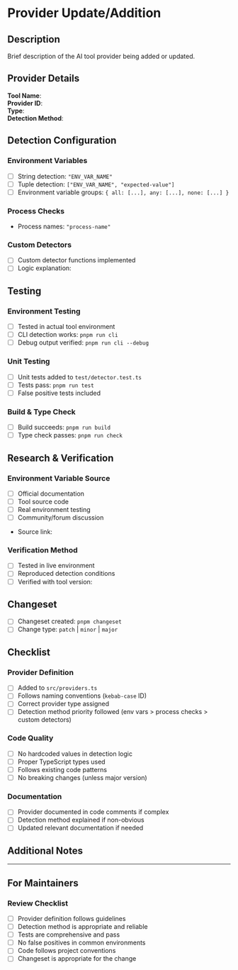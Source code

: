 # Provider Update/Addition

## Description

Brief description of the AI tool provider being added or updated.

## Provider Details

**Tool Name**: <!-- e.g., "Claude Code", "Cursor Agent" -->  
**Provider ID**: <!-- e.g., "claude-code", "cursor-agent" -->  
**Type**: <!-- agent | interactive | hybrid -->  
**Detection Method**: <!-- environment variables | process checks | custom detectors -->

## Detection Configuration

### Environment Variables
<!-- List the environment variables used for detection -->
- [ ] String detection: `"ENV_VAR_NAME"`
- [ ] Tuple detection: `["ENV_VAR_NAME", "expected-value"]`
- [ ] Environment variable groups: `{ all: [...], any: [...], none: [...] }`

### Process Checks
<!-- If using process tree detection -->
- Process names: `"process-name"`

### Custom Detectors
<!-- If using custom detection logic -->
- [ ] Custom detector functions implemented
- [ ] Logic explanation: <!-- brief description -->

## Testing

### Environment Testing
- [ ] Tested in actual tool environment
- [ ] CLI detection works: `pnpm run cli`
- [ ] Debug output verified: `pnpm run cli --debug`

### Unit Testing
- [ ] Unit tests added to `test/detector.test.ts`
- [ ] Tests pass: `pnpm run test`
- [ ] False positive tests included

### Build & Type Check
- [ ] Build succeeds: `pnpm run build`
- [ ] Type check passes: `pnpm run check`

## Research & Verification

### Environment Variable Source
<!-- Where did you find information about these environment variables? -->
- [ ] Official documentation
- [ ] Tool source code
- [ ] Real environment testing
- [ ] Community/forum discussion
- Source link: <!-- URL if available -->

### Verification Method
<!-- How did you verify the detection works? -->
- [ ] Tested in live environment
- [ ] Reproduced detection conditions
- [ ] Verified with tool version: <!-- version number -->

## Changeset

- [ ] Changeset created: `pnpm changeset`
- [ ] Change type: `patch` | `minor` | `major`

## Checklist

### Provider Definition
- [ ] Added to `src/providers.ts`
- [ ] Follows naming conventions (`kebab-case` ID)
- [ ] Correct provider type assigned
- [ ] Detection method priority followed (env vars > process checks > custom detectors)

### Code Quality
- [ ] No hardcoded values in detection logic
- [ ] Proper TypeScript types used
- [ ] Follows existing code patterns
- [ ] No breaking changes (unless major version)

### Documentation
- [ ] Provider documented in code comments if complex
- [ ] Detection method explained if non-obvious
- [ ] Updated relevant documentation if needed

## Additional Notes

<!-- Any additional context, edge cases, or considerations -->

---

## For Maintainers

### Review Checklist
- [ ] Provider definition follows guidelines
- [ ] Detection method is appropriate and reliable
- [ ] Tests are comprehensive and pass
- [ ] No false positives in common environments
- [ ] Code follows project conventions
- [ ] Changeset is appropriate for the change